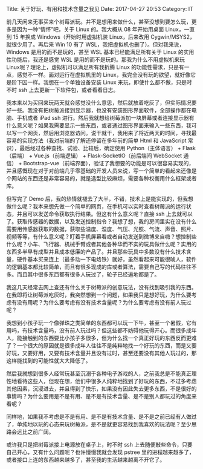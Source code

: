 Title: 关于好玩、有用和技术含量之我见
Date: 2017-04-27 20:53
Category: IT

前几天闲来无事买来个树莓派玩。并不是想用来做什么，甚至没想到要怎么玩，更多是因为一种“情怀”吧，关于 Linux 的。我大概从 08 年开始用桌面 Linux，一直到 15 年换成 Windows（开始时用虚拟机装 Linux，后来改用 Cygwin/MSYS2，就很少用了。再后来 Win 10 有了 WSL，我把虚拟机也删了）。但对我来说，Windows 是用的而不是玩的，甚至 WSL 基本已经能满足所有关于 Linux 的实用性功能后，我还是感觉 WSL 是用的而不是玩的。那我为什么不用虚拟机来玩 Linux呢？理论上，虚拟机可以满足所有我折腾 Linux 的功能性需求，只是有一点，感觉不一样。面对运行在虚拟机里的 Linux，我完全没有玩的欲望，就好像它是阶下囚一样。我想在一个单独设备安装 Linux 来玩，即使什么都不做，只是时不时 ssh 上去更新一下软件包，或者看看日志。

我本来以为买回来玩两天就会感觉没什么意思，然后就放着吃灰了，但实际情况要好一些。我没有把树莓派接到显示器，也没有安装图形界面软件，全部操作都在电脑、手机或者 iPad ssh 进行。然后我就想给树莓派加一块屏幕或者连接显示器有什么意义呢？如果我需要显示一些东西，或者通过图形界面来输入一些东西，我可以写一个网页，然后用浏览器访问。说干就干，我用来了将近两天的时间，寻找最容易的实现方法（我对前端的了解还停留在多年前的简单 Html 和 JavaScript 常识），最后经过各种查找、试验、比较后，确定使用 Python（主体语言） + Flask（后端） + Vue.js（前端逻辑） + Flask-SocketIO（前后端间 WebSocket 通信） + Bootstrap-vue（前端界面），验证了我想要的功能是可以很容易实现的，并且感慨现在对于对前端几乎零基础的开发人员来说，写一个简单的看起来还像是个网站的东西还是非常容易的，就是选型比较麻烦，需要各种权衡用什么框架或者库。

但写完了 Demo 后，我的热情就褪去了大半，不错，技术上是能实现的，但我想做什么呢？我本来想先做一个简单的网页，在手机可以实时查看树莓派的运行状态，并且可以发送命令获取执行结果。但这有什么意义呢？直接 ssh 上去就可以了。获取传感器的数据，以及发送控制指令？我想了想，我的房间里实在没有什么需要用传感器获取的数据，获取些温度、湿度、气压、光照、气流、声音、照片、视频等等，有什么意义呢？盯着手机屏幕看或者自动发送到微博来自嗨？想控制些什么呢？小车、飞行器、机械手臂或者其他各种华而不实的玩具做什么呢？实用的东西多半早有成型并且成本低廉的产品了。并且那些玩具中多数没有什么技术含量，硬件基本买来连上（最多动一下电烙铁）就好，虽然看起来可能很唬人，软件的逻辑基本都比较简单，而且有很多现成的库或者算法，需要自己写的代码往往不多。而且其中很多东西都有很多人玩过了，轮子已经遍地都是了。

我这几天经常去网上查还有什么关于树莓派的创意玩法，没有找到吸引我的东西。在我即将让树莓派吃灰时，我突然想到一个问题，如果我只是想好玩，为什么要考虑有没有用呢？为什么要考虑有没有技术含量呢？为什么要考虑有没有前人玩过呢？

我想到小孩子玩一个像弹珠之类简单的东西都可以玩一下午，甚至一个暑假，它有用吗，有技术含量吗，没有前人玩过吗？但这些都不妨碍他玩得开心。而很多成年人，能接触到的东西要比小孩子多很多，但为什么找一个真正好玩的东西反而更难了？一个很大的原因就是很多成年人往往不是纯粹地找一个好玩的东西，而是又要好玩，又要好用，又要有技术含量并且没有过时，甚至还要没有其他人玩过的，那这样能找到的可能性就大大降低了。

然后我就想到很多人经常玩甚至沉溺于各种电子游戏的人，之前我总是不能真正理性地看待这些人，但现在想，他们中很多人纯粹地找到了好玩的东西，不过多考虑其他因素，沉浸进去，并且得到了快乐，如果没有因此失去更多东西，不是很好的事情吗？为什么要用是不是有用、是不是有技术含量、是不是别人都玩过的角度来看呢？

同样地，如果我不考虑是不是有用、是不是有技术含量、是不是之前已经有人做过了，单纯地以玩的心态来玩树莓派，是不是就更容易找到我喜欢的玩法呢？至少思路会远比之前广阔。

或许我只是把树莓派接上电源放在桌子上，时不时 ssh 上去随便敲些命令，只要自己开心，又有什么问题呢？也许慢慢我就会发现 pstree 里的进程越来越多了，或者接口上连的东西越来越多了，甚至我的生活越来越离不开它了。
